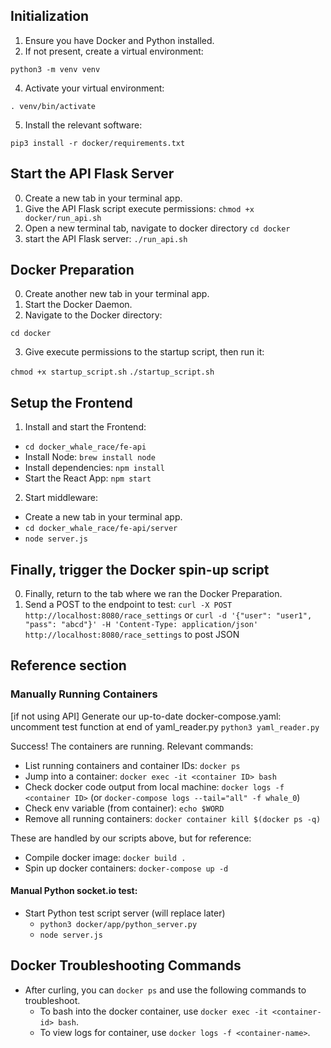## Initialization

1. Ensure you have Docker and Python installed.
2. If not present, create a virtual environment:

`python3 -m venv venv`

4. Activate your virtual environment:

`. venv/bin/activate`

5. Install the relevant software:

`pip3 install -r docker/requirements.txt`

## Start the API Flask Server

0. Create a new tab in your terminal app.
6. Give the API Flask script execute permissions:
`chmod +x docker/run_api.sh`
2. Open a new terminal tab, navigate to docker directory
  `cd docker`
3. start the API Flask server:
`./run_api.sh`


## Docker Preparation

0. Create another new tab in your terminal app.
1. Start the Docker Daemon.
2. Navigate to the Docker directory:

`cd docker`

3. Give execute permissions to the startup script, then run it:

`chmod +x startup_script.sh`
`./startup_script.sh`

## Setup the Frontend

1. Install and start the Frontend:
  - `cd docker_whale_race/fe-api`
  - Install Node: `brew install node`
  - Install dependencies: `npm install`
  - Start the React App: `npm start`


2. Start middleware: 
  - Create a new tab in your terminal app.
  - `cd docker_whale_race/fe-api/server`
  - `node server.js `

## Finally, trigger the Docker spin-up script

0. Finally, return to the tab where we ran the Docker Preparation.
1. Send a POST to the endpoint to test:
`curl -X POST http://localhost:8080/race_settings`
or `curl -d '{"user": "user1", "pass": "abcd"}' -H 'Content-Type: application/json' http://localhost:8080/race_settings` to post JSON



## Reference section
### Manually Running Containers

[if not using API] Generate our up-to-date docker-compose.yaml:
uncomment test function at end of yaml_reader.py
`python3 yaml_reader.py`

Success! The containers are running. Relevant commands:

- List running containers and container IDs: `docker ps`
- Jump into a container: `docker exec -it <container ID> bash`
- Check docker code output from local machine: `docker logs -f <container ID>` (or `docker-compose logs --tail="all" -f whale_0`)
- Check env variable (from container): `echo $WORD`
- Remove all running containers: `docker container kill $(docker ps -q)`

These are handled by our scripts above, but for reference:

- Compile docker image: `docker build .`
- Spin up docker containers: `docker-compose up -d`

#### Manual Python socket.io test:
- Start Python test script server (will replace later)
  - `python3 docker/app/python_server.py`
  - `node server.js`


## Docker Troubleshooting Commands
- After curling, you can `docker ps` and use the following commands to troubleshoot.
  - To bash into the docker container, use `docker exec -it <container-id> bash`.
  - To view logs for container, use `docker logs -f <container-name>`.
